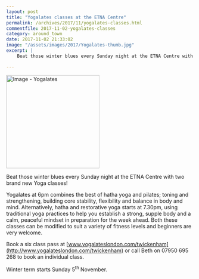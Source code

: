 ```yaml
---
layout: post
title: "Yogalates classes at the ETNA Centre"
permalink: /archives/2017/11/yogalates-classes.html
commentfile: 2017-11-02-yogalates-classes
category: around_town
date: 2017-11-02 21:33:02
image: "/assets/images/2017/Yogalates-thumb.jpg"
excerpt: |
    Beat those winter blues every Sunday night at the ETNA Centre with two brand new Yoga classes! Yogalates at 6pm combines the best of hatha yoga and pilates; toning and strengthening, building core stability, flexibility and balance in body and mind.

---
```


<a href="/assets/images/2017/Yogalates.jpg" title="Click for a larger image"><img src="/assets/images/2017/Yogalates-thumb.jpg" width="250" alt="Image - Yogalates"  class="photo right"/></a>

Beat those winter blues every Sunday night at the ETNA Centre with two brand new Yoga classes!

Yogalates at 6pm combines the best of hatha yoga and pilates; toning and strengthening, building core stability, flexibility and balance in body and mind. Alternatively, hatha and restorative yoga starts at 7.30pm, using traditional yoga practices to help you establish a strong, supple body and a calm, peaceful mindset in preparation for the week ahead. Both these classes can be modified to suit a variety of fitness levels and beginners are very welcome.

Book a six class pass at [www.yogalateslondon.com/twickenham](http://www.yogalateslondon.com/twickenham) or call Beth on 07950 695 268 to book an individual class.

Winter term starts Sunday 5<sup>th</sup> November.
